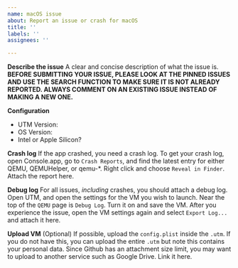 ```yaml
---
name: macOS issue
about: Report an issue or crash for macOS
title: ''
labels: ''
assignees: ''

---
```


**Describe the issue**
A clear and concise description of what the issue is. **BEFORE SUBMITTING YOUR ISSUE, PLEASE LOOK AT THE PINNED ISSUES AND USE THE SEARCH FUNCTION TO MAKE SURE IT IS NOT ALREADY REPORTED. ALWAYS COMMENT ON AN EXISTING ISSUE INSTEAD OF MAKING A NEW ONE.**

**Configuration**
* UTM Version: 
* OS Version: 
* Intel or Apple Silicon? 

**Crash log**
If the app crashed, you need a crash log. To get your crash log, open Console.app, go to `Crash Reports`, and find the latest entry for either QEMU, QEMUHelper, or qemu-\*. Right click and choose `Reveal in Finder`. Attach the report here.

**Debug log**
For all issues, _including_ crashes, you should attach a debug log. Open UTM, and open the settings for the VM you wish to launch. Near the top of the `QEMU` page is `Debug Log`. Turn it on and save the VM. After you experience the issue, open the VM settings again and select `Export Log...` and attach it here.

**Upload VM**
(Optional) If possible, upload the `config.plist` inside the `.utm`. If you do not have this, you can upload the entire `.utm` but note this contains your personal data. Since Github has an attachment size limit, you may want to upload to another service such as Google Drive. Link it here.
